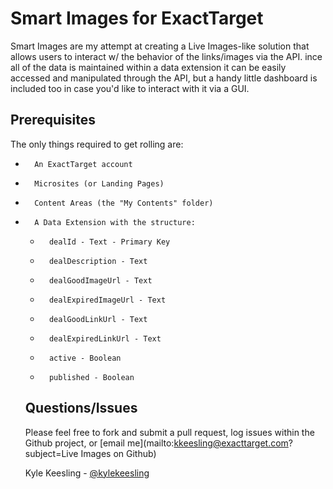 # Smart Images for ExactTarget
Smart Images are my attempt at creating a Live Images-like solution that allows users to interact w/ the behavior of the links/images via the API. ince all of the data is maintained within a data extension it can be easily accessed and manipulated through the API, but a handy little dashboard is included too in case you'd like to interact with it via a GUI.

## Prerequisites
The only things required to get rolling are:

+		An ExactTarget account
+		Microsites (or Landing Pages)
+		Content Areas (the "My Contents" folder)
+		A Data Extension with the structure:
	+		dealId - Text - Primary Key
	+		dealDescription - Text
	+		dealGoodImageUrl - Text
	+		dealExpiredImageUrl - Text
	+		dealGoodLinkUrl - Text
	+		dealExpiredLinkUrl - Text
	+		active - Boolean
	+		published - Boolean


	## Questions/Issues
	Please feel free to fork and submit a pull request, log issues within the Github project, or [email me](mailto:kkeesling@exacttarget.com?subject=Live Images on Github)

	Kyle Keesling - [@kylekeesling](http://twitter.com/kylekeesling)

	
